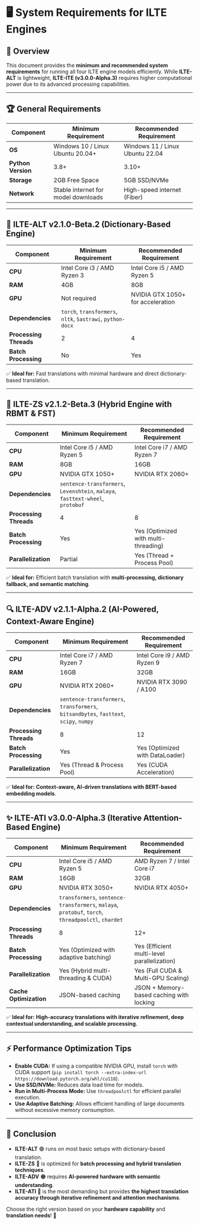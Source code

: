 # 🖥️ System Requirements for ILTE Engines

## 🚀 Overview
This document provides the **minimum and recommended system requirements** for running all four ILTE engine models efficiently. While **ILTE-ALT** is lightweight, **ILTE-ITE (v3.0.0-Alpha.3)** requires higher computational power due to its advanced processing capabilities.

---

## 🏆 **General Requirements**
| Component   | Minimum Requirement | Recommended Requirement |
|------------|---------------------|-------------------------|
| **OS** | Windows 10 / Linux Ubuntu 20.04+ | Windows 11 / Linux Ubuntu 22.04 |
| **Python Version** | 3.8+ | 3.10+ |
| **Storage** | 2GB Free Space | 5GB SSD/NVMe |
| **Network** | Stable internet for model downloads | High-speed internet (Fiber) |

---

## 🌱 **ILTE-ALT v2.1.0-Beta.2 (Dictionary-Based Engine)**
| Component   | Minimum Requirement | Recommended Requirement |
|------------|---------------------|-------------------------|
| **CPU** | Intel Core i3 / AMD Ryzen 3 | Intel Core i5 / AMD Ryzen 5 |
| **RAM** | 4GB | 8GB |
| **GPU** | Not required | NVIDIA GTX 1050+ for acceleration |
| **Dependencies** | `torch`, `transformers`, `nltk`, `Sastrawi`, `python-docx` |
| **Processing Threads** | 2 | 4 |
| **Batch Processing** | No | Yes |

✅ **Ideal for:** Fast translations with minimal hardware and direct dictionary-based translation.

---

## 🧠 **ILTE-ZS v2.1.2-Beta.3 (Hybrid Engine with RBMT & FST)**
| Component   | Minimum Requirement | Recommended Requirement |
|------------|---------------------|-------------------------|
| **CPU** | Intel Core i5 / AMD Ryzen 5 | Intel Core i7 / AMD Ryzen 7 |
| **RAM** | 8GB | 16GB |
| **GPU** | NVIDIA GTX 1050+ | NVIDIA RTX 2060+ |
| **Dependencies** | `sentence-transformers`, `Levenshtein`, `malaya`, `fasttext-wheel`, `protobuf` |
| **Processing Threads** | 4 | 8 |
| **Batch Processing** | Yes | Yes (Optimized with multi-threading) |
| **Parallelization** | Partial | Yes (Thread + Process Pool) |

✅ **Ideal for:** Efficient batch translation with **multi-processing, dictionary fallback, and semantic matching**.

---

## 🔍 **ILTE-ADV v2.1.1-Alpha.2 (AI-Powered, Context-Aware Engine)**
| Component   | Minimum Requirement | Recommended Requirement |
|------------|---------------------|-------------------------|
| **CPU** | Intel Core i7 / AMD Ryzen 7 | Intel Core i9 / AMD Ryzen 9 |
| **RAM** | 16GB | 32GB |
| **GPU** | NVIDIA RTX 2060+ | NVIDIA RTX 3090 / A100 |
| **Dependencies** | `sentence-transformers`, `transformers`, `bitsandbytes`, `fasttext`, `scipy`, `numpy` |
| **Processing Threads** | 8 | 12 |
| **Batch Processing** | Yes | Yes (Optimized with DataLoader) |
| **Parallelization** | Yes (Thread & Process Pool) | Yes (CUDA Acceleration) |

✅ **Ideal for:** **Context-aware, AI-driven translations with BERT-based embedding models**.

---

## ✨ **ILTE-ATI v3.0.0-Alpha.3 (Iterative Attention-Based Engine)**
| Component   | Minimum Requirement | Recommended Requirement |
|------------|---------------------|-------------------------|
| **CPU** | Intel Core i5 / AMD Ryzen 5 | AMD Ryzen 7 / Intel Core i7 |
| **RAM** | 16GB | 32GB |
| **GPU** | NVIDIA RTX 3050+ | NVIDIA RTX 4050+ |
| **Dependencies** | `transformers`, `sentence-transformers`, `malaya`, `protobuf`, `torch`, `threadpoolctl`, `chardet` |
| **Processing Threads** | 8 | 12+ |
| **Batch Processing** | Yes (Optimized with adaptive batching) | Yes (Efficient multi-level parallelization) |
| **Parallelization** | Yes (Hybrid multi-threading & CUDA) | Yes (Full CUDA & Multi-GPU Scaling) |
| **Cache Optimization** | JSON-based caching | JSON + Memory-based caching with locking |

✅ **Ideal for:** **High-accuracy translations with iterative refinement, deep contextual understanding, and scalable processing.**

---

## ⚡ **Performance Optimization Tips**
- **Enable CUDA:** If using a compatible NVIDIA GPU, install `torch` with CUDA support (`pip install torch --extra-index-url https://download.pytorch.org/whl/cu118`).
- **Use SSD/NVMe:** Reduces data load time for models.
- **Run in Multi-Process Mode:** Use `threadpoolctl` for efficient parallel execution.
- **Use Adaptive Batching:** Allows efficient handling of large documents without excessive memory consumption.

---

## 📌 Conclusion
- **ILTE-ALT** 🟢 runs on most basic setups with dictionary-based translation.
- **ILTE-ZS** 🔵 is optimized for **batch processing and hybrid translation techniques**.
- **ILTE-ADV** 🟠 requires **AI-powered hardware with semantic understanding**.
- **ILTE-ATI** 🔴 is the most demanding but provides **the highest translation accuracy through iterative refinement and attention mechanisms**.

Choose the right version based on your **hardware capability** and **translation needs**! 🚀

